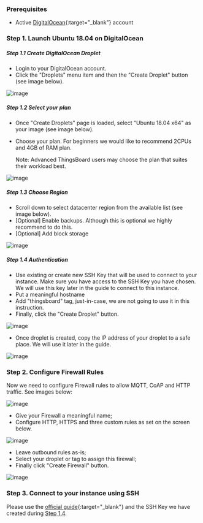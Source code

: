 ### Prerequisites

- Active [DigitalOcean](https://cloud.digitalocean.com/){:target="_blank"} account

### Step 1. Launch Ubuntu 18.04 on DigitalOcean

##### Step 1.1 Create DigitalOcean Droplet

- Login to your DigitalOcean account.
- Click the "Droplets" menu item and then the "Create Droplet" button (see image below).   

![image](https://img.tbqa.cloud/user-guide/install/digital-ocean-pe/create-droplet.png)

##### Step 1.2 Select your plan

- Once "Create Droplets" page is loaded, select "Ubuntu 18.04 x64" as your image (see image below).
- Choose your plan. For beginners we would like to recommend 2CPUs and 4GB of RAM plan. 

  Note: Advanced ThingsBoard users may choose the plan that suites their workload best. 
    
![image](https://img.tbqa.cloud/user-guide/install/digital-ocean-pe/choose-plan.png)

##### Step 1.3 Choose Region

- Scroll down to select datacenter region from the available list (see image below).
- [Optional] Enable backups. Although this is optional we highly recommend to do this. 
- [Optional] Add block storage

![image](https://img.tbqa.cloud/user-guide/install/digital-ocean-pe/choose-region.png)

##### Step 1.4 Authentication

- Use existing or create new SSH Key that will be used to connect to your instance. Make sure you have access to the SSH Key you have chosen. We will use this key later in the guide to connect to this instance. 
- Put a meaningful hostname
- Add "thingsboard" tag, just-in-case, we are not going to use it in this instruction.
- Finally, click the "Create Droplet" button.

![image](https://img.tbqa.cloud/user-guide/install/digital-ocean-pe/create-final.png)

- Once droplet is created, copy the IP address of your droplet to a safe place. We will use it later in the guide. 

![image](https://img.tbqa.cloud/user-guide/install/digital-ocean-pe/droplet-created.png)

### Step 2. Configure Firewall Rules

Now we need to configure Firewall rules to allow MQTT, CoAP and HTTP traffic. See images below:

![image](https://img.tbqa.cloud/user-guide/install/digital-ocean-pe/create-firewall.png)

- Give your Firewall a meaningful name;
- Configure HTTP, HTTPS and three custom rules as set on the screen below. 

![image](https://img.tbqa.cloud/user-guide/install/digital-ocean-pe/firewall-config.png)

- Leave outbound rules as-is;
- Select your droplet or tag to assign this firewall;
- Finally click "Create Firewall" button.

![image](https://img.tbqa.cloud/user-guide/install/digital-ocean-pe/firewall-final.png)

### Step 3. Connect to your instance using SSH

Please use the [official guide](https://www.digitalocean.com/docs/droplets/how-to/connect-with-ssh/){:target="_blank"} 
and the SSH Key we have created during [Step 1.4](/docs/user-guide/install/pe/digital-ocean/#step-14-authentication).
